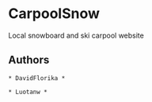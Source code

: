 # CarpoolSnow
Local snowboard and ski carpool website

## Authors

    * DavidFlorika * 

    * Luotanw *